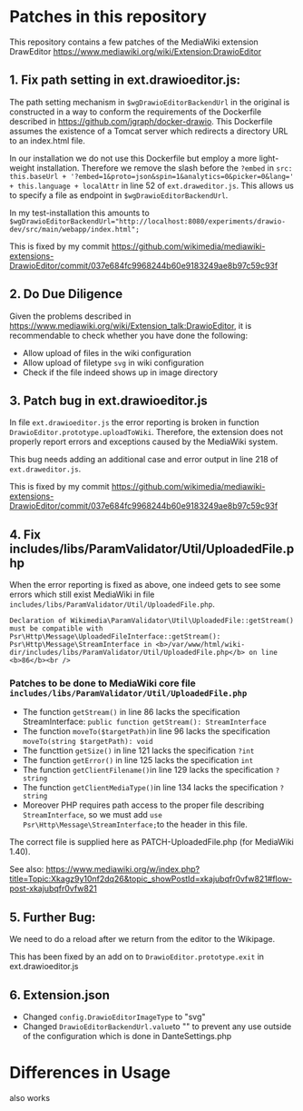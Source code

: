 # Patches in this repository

This repository contains a few patches of the MediaWiki extension DrawEditor https://www.mediawiki.org/wiki/Extension:DrawioEditor


## 1. Fix path setting in ext.drawioeditor.js:

The path setting mechanism in `$wgDrawioEditorBackendUrl` in the original is constructed in a way to conform
the requirements of the Dockerfile described in https://github.com/jgraph/docker-drawio. This Dockerfile assumes the
existence of a Tomcat server which redirects a directory URL to an index.html file.

In our installation we do not use this Dockerfile but employ a more light-weight installation. Therefore
we remove the slash before the `?embed` in `src: this.baseUrl + '?embed=1&proto=json&spin=1&analytics=0&picker=0&lang=' + this.language + localAttr`
in line 52 of `ext.draweditor.js`. This allows us to specify a file as endpoint in `$wgDrawioEditorBackendUrl`.

In my test-installation this amounts to `$wgDrawioEditorBackendUrl="http://localhost:8080/experiments/drawio-dev/src/main/webapp/index.html";`

This is fixed by my commit https://github.com/wikimedia/mediawiki-extensions-DrawioEditor/commit/037e684fc9968244b60e9183249ae8b97c59c93f

## 2. Do Due Diligence

Given the problems described in https://www.mediawiki.org/wiki/Extension_talk:DrawioEditor, it is recommendable to check whether you have done the following:
* Allow upload of files in the wiki configuration
* Allow upload of filetype `svg` in wiki configuration
* Check if the file indeed shows up in image directory

## 3. Patch bug in ext.drawioeditor.js

In file `ext.drawioeditor.js` the error reporting is broken in function `DrawioEditor.prototype.uploadToWiki`. Therefore,
the extension does not properly report errors and exceptions caused by the MediaWiki system.

This bug needs adding an additional case and error output in line 218 of `ext.draweditor.js`.

This is fixed by my commit https://github.com/wikimedia/mediawiki-extensions-DrawioEditor/commit/037e684fc9968244b60e9183249ae8b97c59c93f


## 4. Fix includes/libs/ParamValidator/Util/UploadedFile.php

When the error reporting is fixed as above, one indeed gets to see some errors which still exist MediaWiki in file `includes/libs/ParamValidator/Util/UploadedFile.php`.

`Declaration of Wikimedia\ParamValidator\Util\UploadedFile::getStream() must be compatible with Psr\Http\Message\UploadedFileInterface::getStream(): 
Psr\Http\Message\StreamInterface in <b>/var/www/html/wiki-dir/includes/libs/ParamValidator/Util/UploadedFile.php</b> on line <b>86</b><br />`

### Patches to be done to MediaWiki core file `includes/libs/ParamValidator/Util/UploadedFile.php`
* The function `getStream()` in line 86 lacks the specification StreamInterface:  `public function getStream(): StreamInterface`
* The function `moveTo($targetPath)`in line 96 lacks the specification `moveTo(string $targetPath): void`
* The functtion `getSize()` in line 121 lacks the specification `?int`
* The function `getError()` in line 125 lacks the specification `int`
* The function `getClientFilename()`in line 129 lacks the specification `?string`
* The function `getClientMediaType()`in line 134 lacks the specification `?string`
* Moreover PHP requires path access to the proper file describing `StreamInterface`, so we must add 
`use Psr\Http\Message\StreamInterface;`to the header in this file.

The correct file is supplied here as PATCH-UploadedFile.php (for MediaWiki 1.40).

See also: https://www.mediawiki.org/w/index.php?title=Topic:Xkagz9y10nf2dq26&topic_showPostId=xkajubqfr0vfw821#flow-post-xkajubqfr0vfw821

## 5. Further Bug:

We need to do a reload after we return from the editor to the Wikipage.

This has been fixed by an add on to `DrawioEditor.prototype.exit` in ext.drawioeditor.js

## 6. Extension.json

* Changed `config.DrawioEditorImageType` to "svg"
* Changed `DrawioEditorBackendUrl.value`to "" to prevent any use outside of the configuration which is done in DanteSettings.php





# Differences in Usage

<drawio filenae="some-name" /> also works 

